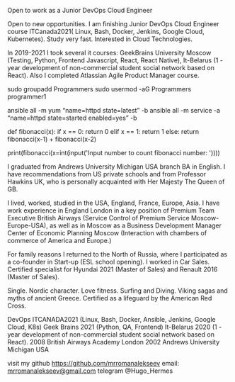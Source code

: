 Open to work as a Junior DevOps Cloud Engineer

Open to new opportunities. I am finishing Junior DevOps Cloud Engineer course ITCanada2021( Linux, Bash, Docker, Jenkins, Google Cloud, Kubernetes). Study very fast. Interested in Cloud Technologies.

In 2019-2021 I took several it courses: GeekBrains University Moscow (Testing, Python, Frontend Javascript, React, React Native), It-Belarus (1 -year development of non-commercial student social network based on React). Also I completed Atlassian Agile Product Manager course. 

sudo groupadd Programmers
sudo usermod -aG Programmers programmer1

ansible all -m yum “name=httpd state=latest” -b
ansible all -m service -a “name=httpd state=started enabled=yes” -b

def fibonacci(x):
    if x == 0:
        return 0
    elif x == 1:
        return 1
    else:
        return fibonacci(x-1) + fibonacci(x-2)
        
print(fibonacci(x=int(input('Input number to count fibonacci number: '))))

I graduated from Andrews University Michigan USA branch
BA in English. I have recommendations from US private schools and from Professor Hawkins UK, who is personally acquainted with Her Majesty The Queen of GB.

I lived, worked, studied in the USA, England, France, Europe, Asia. I have work experience in England London in a key position of Premium Team Executive British Airways (Service Control of Premium Service Moscow-Europe-USA), as well as in Moscow as a Business Development Manager Center of Economic Planning Moscow (Interaction with chambers of commerce of America and Europe.) 

For family reasons I returned to the North of Russia, where I participated as a co-founder in Start-up (ESL school opening). I worked in Car Sales. Certified specialist for Hyundai 2021 (Master of Sales) and Renault 2016 (Master of Sales).

Single. Nordic character. Love fitness. Surfing and Diving. Viking sagas and myths of ancient Greece.  Certified as a lifeguard by the American Red Cross.

DevOps ITCANADA2021 (Linux, Bash, Docker, Ansible, Jenkins, Google Cloud, K8s) 
Geek Brains 2021 (Python, QA, Frontend)
It-Belarus 2020 (1 -year development of non-commercial student social network based on React). 
2008 British Airways Academy London
2002 Andrews University Michigan USA

visit my github https://github.com/mrromanalekseev 
email: mrromanalekseev@gmail.com
telegram @Hugo_Hermes
